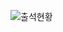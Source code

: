 ![출석현황](https://user-images.githubusercontent.com/23524849/105634533-c868f780-5ea1-11eb-82b1-93331af42bb0.png)
